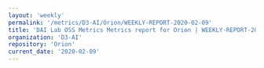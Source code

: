 ```yaml
---
layout: 'weekly'
permalink: '/metrics/D3-AI/Orion/WEEKLY-REPORT-2020-02-09'
title: 'DAI Lab OSS Metrics Metrics report for Orion | WEEKLY-REPORT-2020-02-09'
organization: 'D3-AI'
repository: 'Orion'
current_date: '2020-02-09'
---
```

